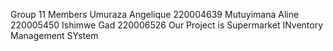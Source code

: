 Group 11 Members
Umuraza Angelique 220004639
Mutuyimana Aline 220005450
Ishimwe Gad 220006526
Our Project is Supermarket INventory Management SYstem 
